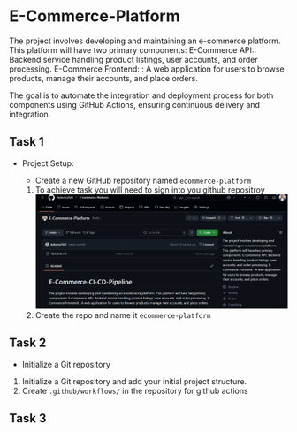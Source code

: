 # E-Commerce-Platform

The project involves developing and maintaining an e-commerce platform. This platform will have two primary components: E-Commerce API:: Backend service handling product listings, user accounts, and order processing.  E-Commerce Frontend: : A web application for users to browse products, manage their accounts, and place orders.

The goal is to automate the integration and deployment process for both components using GitHub Actions, ensuring continuous delivery and integration.

## Task 1

- Project Setup:
  - Create a new GitHub repository named `ecommerce-platform`
  
  1. To achieve task you will need to sign into you github repositroy
  ![Sign into github repository](/github-repo.png)
  2. Create the repo and name it `ecommerce-platform`

## Task 2

- Initialize a Git repository

1. Initialize a Git repository and add your initial project structure.
2. Create `.github/workflows/` in the repository for github actions

## Task 3
